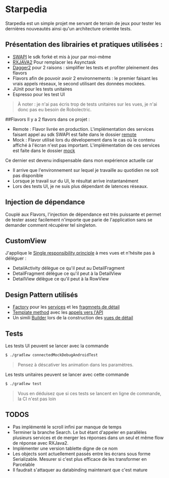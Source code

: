 # Starpedia

Starpedia est un simple projet me servant de terrain de jeux pour tester les dernières nouveautés ainsi qu'un architecture orientée tests.

## Présentation des librairies et pratiques utilisées :
 - [SWAPI](https://github.com/gdemiollis/SWAPI-Java-SDK) le sdk forké et mis à jour par moi-même
 - [RXJAVA2](https://github.com/ReactiveX/RxJava) Pour remplacer les Asynctask
 - [Dagger2](https://google.github.io/dagger/) pour 2 raisons : simplifier les tests et profiter pleinement des flavors
 - Flavors afin de pouvoir avoir 2 environnements : le premier faisant les vrais appels réseaux, le second utilisant des données mockées.
 - JUnit pour les tests unitaires
 - Espresso pour les test UI

> À noter : je n'ai pas écris trop de tests unitaires sur les vues, je n'ai donc pas eu besoin de Robolectric.

##Flavors
Il y a 2 flavors dans ce projet :
 - Remote : Flavor livrée en production.
L'implémentation des services faisant appel au sdk SWAPI est faite dans le dossier [remote](https://github.com/gdemiollis/Starpedia/tree/master/app/src/remote)
 - Mock : Flavor utilisé lors du dévelopement dans le cas où le contenu affiché à l'écran n'est pas important.
L'implémentation de ces services est faite dans le dossier [mock](https://github.com/gdemiollis/Starpedia/tree/master/app/src/mock)

Ce dernier est devenu indispensable dans mon expérience actuelle car
  - Il arrive que l'environnement sur lequel je travaille au quotidien ne soit pas disponible
  - Lorsque je travail sur du UI, le résultat arrive instantanément
  - Lors des tests UI, je ne suis plus dépendant de latences réseaux.

## Injection de dépendance
Couplé aux Flavors, l'injection de dépendance est très puissante et permet de tester assez facilement n'importe que parie de l'application sans se demander comment récupérer tel singleton.

## CustomView
J'applique le [Single responsibility principle](https://en.wikipedia.org/wiki/Single_responsibility_principle) à mes vues et n'hésite pas à déléguer :
 - DetailActivity délègue ce qu'il peut au DetailFragment
 - DetailFragment délègue ce qu'il peut à la DetailView
 - DetailView délègue ce qu'il peut à la RowView

## Design Pattern utilisés
 - [Factory](https://en.wikipedia.org/wiki/Factory_(object-oriented_programming)) pour les [services](https://github.com/gdemiollis/Starpedia/blob/master/app/src/main/java/fr/and1droid/starpedia/service/ServiceFactory.java) et les [fragmnets de détail](https://github.com/gdemiollis/Starpedia/blob/master/app/src/main/java/fr/and1droid/starpedia/ui/detail/FragmentFactory.java)
 - [Template method](https://en.wikipedia.org/wiki/Template_method_pattern) avec les [appels vers l'API](https://github.com/gdemiollis/Starpedia/blob/master/app/src/remote/java/fr/and1droid/starpedia/service/BaseServiceImpl.java)
 - Un simili [Builder](https://en.wikipedia.org/wiki/Builder_pattern) lors de la construction des [vues de détail](https://github.com/gdemiollis/Starpedia/blob/master/app/src/main/java/fr/and1droid/starpedia/ui/detail/DetailView.java#L38)

## Tests
Les tests UI peuvent se lancer avec la commande
```sh
$ ./gradlew connectedMockDebugAndroidTest
```
> Pensez à déscativer les animation dans les paramètres.

Les tests unitaires peuvent se lancer avec cette commande
```sh
$ ./gradlew test
```
> Vous en déduisez que si ces tests se lancent en ligne de commande, la CI n'est pas loin

## TODOS
 - Pas implémenté le scroll infini par manque de temps
 - Terminer la branche Search. Le but étant d'appeler en parallèles plusieurs services et de merger les réponses dans un seul et même flow de réponse avec RXJava2.
 - Implémenter une version tablette digne de ce nom
 - Les objects sont actuellement passés entre les écrans sous forme Serializable. Mesurer si c'est plus efficace de les transformer en Parcelable
 - Il faudrait s'attaquer au databinding maintenant que c'est mature
